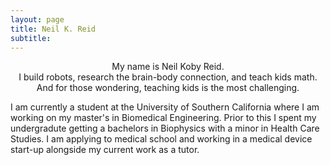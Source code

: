 ```yaml
---
layout: page
title: Neil K. Reid
subtitle: 
---
```


<div align="center">My name is Neil Koby Reid.  <br />
  I build robots, research the brain-body connection, and teach kids math.  <br />
  And for those wondering, teaching kids is the most challenging. </div>


  I am currently a student at the University of Southern California where I am working on my master's in Biomedical Engineering. Prior to this I spent my undergradute getting a bachelors in Biophysics with a minor in Health Care Studies. I am applying to medical school and working in a medical device start-up alongside my current work as a tutor.
